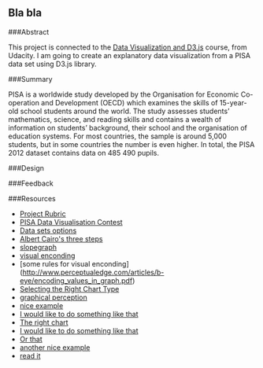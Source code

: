Bla bla
--------------------------

###Abstract

This project is  connected to the <a href="https://udacity.com/course/ud120-nd">Data Visualization and D3.js</a> course, from Udacity. I am going to create an explanatory data visualization from a PISA data set using D3.js library. 


###Summary

 PISA is a worldwide study developed by the Organisation for Economic Co-operation and Development (OECD) which examines the skills of 15-year-old school students around the world. The study assesses students’ mathematics, science, and reading skills and contains a wealth of information on students’ background, their school and the organisation of education systems. For most countries, the sample is around 5,000 students, but in some countries the number is even higher. In total, the PISA 2012 dataset contains data on 485 490 pupils.


###Design



###Feedback





###Resources

- [Project Rubric](https://docs.google.com/document/d/1zRVs73M7P5ACKB0n3Di4k0AskId3pc6lIpMBmmydETk/pub)
- [PISA Data Visualisation Contest](http://beta.icm.edu.pl/PISAcontest/)
- [Data sets options](https://docs.google.com/document/d/1w7KhqotVi5eoKE3I_AZHbsxdr-NmcWsLTIiZrpxWx4w/pub?embedded=true)
- [Albert Cairo's three steps](http://vizwiz.blogspot.com.br/2013/01/alberto-cairo-three-steps-to-become.html)
- [slopegraph](http://www.storytellingwithdata.com/blog/2014/03/more-on-slopegraphs)
- [visual enconding](http://www.targetprocess.com/articles/visual-encoding.html)
- [some rules for visual enconding] (http://www.perceptualedge.com/articles/b-eye/encoding_values_in_graph.pdf)
- [Selecting the Right Chart Type](www.perceptualedge.com/articles/ie/the_right_graph.pdf)
- [graphical perception](http://flowingdata.com/2010/03/20/graphical-perception-learn-the-fundamentals-first/)
- [nice example](http://blog.thomsonreuters.com/wp-content/uploads/2014/07/semis-600x1024.jpg)
- [I would like to do something like that](http://www.nytimes.com/interactive/2012/05/17/business/dealbook/how-the-facebook-offering-compares.html?_r=0)
- [The right chart](http://www.perceptualedge.com/articles/ie/the_right_graph.pdf)
- [I would like to do something like that](http://emeeks.github.io/gestaltdataviz/section1.html)
- [Or that](http://www.nytimes.com/interactive/2014/05/19/health/rating-a-health-laws-success.html)
- [another nice example](http://graphics.wsj.com/us-housing-market/)
- [read it](http://www.science-craft.com/2014/10/21/data-visualisation-the-power-and-beauty-of-the-grammar-of-graphics/)